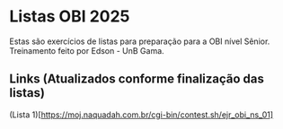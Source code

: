 # Listas OBI 2025
Estas são exercícios de listas para preparação para a OBI nível Sênior. Treinamento feito por Edson - UnB Gama.

## Links (Atualizados conforme finalização das listas)

(Lista 1)[https://moj.naquadah.com.br/cgi-bin/contest.sh/ejr_obi_ns_01]
